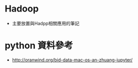 # Hadoop
- 主要放置與Hadpp相關應用的筆記
# python 資料參考 
- http://oranwind.org/bid-data-mac-os-an-zhuang-jupyter/
